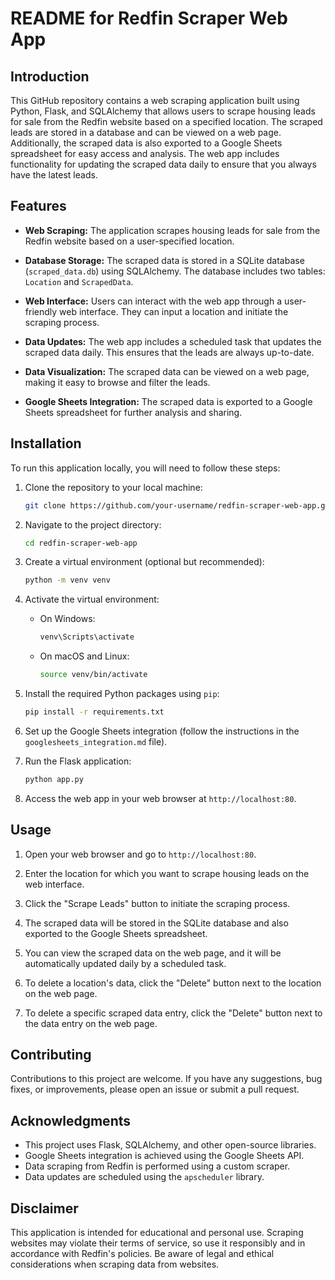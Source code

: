# README for Redfin Scraper Web App

## Introduction
This GitHub repository contains a web scraping application built using Python, Flask, and SQLAlchemy that allows users to scrape housing leads for sale from the Redfin website based on a specified location. The scraped leads are stored in a database and can be viewed on a web page. Additionally, the scraped data is also exported to a Google Sheets spreadsheet for easy access and analysis. The web app includes functionality for updating the scraped data daily to ensure that you always have the latest leads.

## Features
- **Web Scraping:** The application scrapes housing leads for sale from the Redfin website based on a user-specified location.

- **Database Storage:** The scraped data is stored in a SQLite database (`scraped_data.db`) using SQLAlchemy. The database includes two tables: `Location` and `ScrapedData`.

- **Web Interface:** Users can interact with the web app through a user-friendly web interface. They can input a location and initiate the scraping process.

- **Data Updates:** The web app includes a scheduled task that updates the scraped data daily. This ensures that the leads are always up-to-date.

- **Data Visualization:** The scraped data can be viewed on a web page, making it easy to browse and filter the leads.

- **Google Sheets Integration:** The scraped data is exported to a Google Sheets spreadsheet for further analysis and sharing.

## Installation
To run this application locally, you will need to follow these steps:

1. Clone the repository to your local machine:
   ```bash
   git clone https://github.com/your-username/redfin-scraper-web-app.git
   ```

2. Navigate to the project directory:
   ```bash
   cd redfin-scraper-web-app
   ```

3. Create a virtual environment (optional but recommended):
   ```bash
   python -m venv venv
   ```

4. Activate the virtual environment:
   - On Windows:
     ```bash
     venv\Scripts\activate
     ```
   - On macOS and Linux:
     ```bash
     source venv/bin/activate
     ```

5. Install the required Python packages using `pip`:
   ```bash
   pip install -r requirements.txt
   ```

6. Set up the Google Sheets integration (follow the instructions in the `googlesheets_integration.md` file).

7. Run the Flask application:
   ```bash
   python app.py
   ```

8. Access the web app in your web browser at `http://localhost:80`.

## Usage
1. Open your web browser and go to `http://localhost:80`.

2. Enter the location for which you want to scrape housing leads on the web interface.

3. Click the "Scrape Leads" button to initiate the scraping process.

4. The scraped data will be stored in the SQLite database and also exported to the Google Sheets spreadsheet.

5. You can view the scraped data on the web page, and it will be automatically updated daily by a scheduled task.

6. To delete a location's data, click the "Delete" button next to the location on the web page.

7. To delete a specific scraped data entry, click the "Delete" button next to the data entry on the web page.

## Contributing
Contributions to this project are welcome. If you have any suggestions, bug fixes, or improvements, please open an issue or submit a pull request.


## Acknowledgments
- This project uses Flask, SQLAlchemy, and other open-source libraries.
- Google Sheets integration is achieved using the Google Sheets API.
- Data scraping from Redfin is performed using a custom scraper.
- Data updates are scheduled using the `apscheduler` library.

## Disclaimer
This application is intended for educational and personal use. Scraping websites may violate their terms of service, so use it responsibly and in accordance with Redfin's policies. Be aware of legal and ethical considerations when scraping data from websites.
